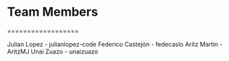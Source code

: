 # Team Members
==================

Julian Lopez - julianlopez-code
Federico Castejón - fedecaslo
Aritz Martin - AritzMJ
Unai Zuazo - unaizuazo

